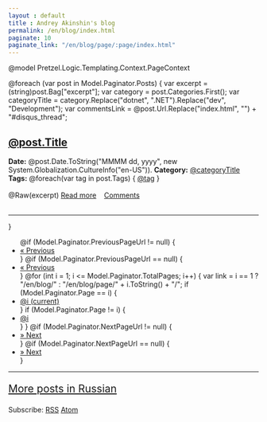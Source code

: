 ```yaml
---
layout : default
title : Andrey Akinshin's blog
permalink: /en/blog/index.html
paginate: 10
paginate_link: "/en/blog/page/:page/index.html"
---
```

@model Pretzel.Logic.Templating.Context.PageContext

<div class="blog-main">
@foreach (var post in Model.Paginator.Posts)
{
    var excerpt = (string)post.Bag["excerpt"];
    var category = post.Categories.First();
    var categoryTitle = category.Replace("dotnet", ".NET").Replace("dev", "Development");
    var commentsLink = @post.Url.Replace("index.html", "") + "#disqus_thread";
    <div class="blog-post">
        <h2 class="blog-post-title"><a href='@post.Url.Replace("index.html", "")'>@post.Title</a></h2>
        <span class="blog-post-meta">
          <b>Date:</b> @post.Date.ToString("MMMM dd, yyyy", new System.Globalization.CultureInfo("en-US")).
          <b>Category:</b> <a href="/en/blog/content/#@category"><span class="tag tag-info">@categoryTitle</span></a>
          <b>Tags:</b>
            @foreach(var tag in post.Tags)
            {
                <a href="/en/blog/tags/#@tag"><span class="tag tag-pill tag-info">@tag</span></a>
            }
        </span><br /><br />
        @Raw(excerpt)
        <a href='@post.Url.Replace("index.html", "")'>Read more</a>&nbsp;&nbsp;&nbsp;&nbsp;<a href="@commentsLink">Comments</a><br /><br />
        <hr />
    </div>
}
</div>

<nav>
  <ul class="pagination">
    @if (Model.Paginator.PreviousPageUrl != null)
    {
      <li class="page-item">
        <a class="page-link" href='@Model.Paginator.PreviousPageUrl.Replace("index.html", "")' aria-label="Previous">
          <span aria-hidden="true">&laquo;</span>
          <span class="sr-only">Previous</span>
        </a>
      </li>
    }
    @if (Model.Paginator.PreviousPageUrl == null)
    {
      <li class="page-item disabled">
        <a class="page-link" href="#" aria-label="Previous">
          <span aria-hidden="true">&laquo;</span>
          <span class="sr-only">Previous</span>
        </a>
      </li>
    }
    @for (int i = 1; i <= Model.Paginator.TotalPages; i++)
    {
      var link = i == 1 ? "/en/blog/" : "/en/blog/page/" + i.ToString() + "/";
      if (Model.Paginator.Page == i)
      {
        <li class="page-item active">
          <a class="page-link" href="@link">@i <span class="sr-only">(current)</span></a>
        </li>
      }
      if (Model.Paginator.Page != i)
      {
        <li class="page-item"><a class="page-link" href="@link">@i</a></li>
      }
    }
    @if (Model.Paginator.NextPageUrl != null)
    {
      <li class="page-item">
        <a class="page-link" href='@Model.Paginator.NextPageUrl.Replace("index.html", "")' aria-label="Next">
          <span aria-hidden="true">&raquo;</span>
          <span class="sr-only">Next</span>
        </a>
      </li>
    }
    @if (Model.Paginator.NextPageUrl == null)
    {
      <li class="page-item disabled">
        <a class="page-link" href="#" aria-label="Next">
          <span aria-hidden="true">&raquo;</span>
          <span class="sr-only">Next</span>
        </a>
      </li>
    }
  </ul>
</nav>

<hr />
<p style="font-size:150%"><a href="/ru/blog/">More posts in Russian</a></p>
<p>Subscribe: <a href="/en/rss.xml">RSS</a> <a href="/en/atom.xml">Atom</a></p>